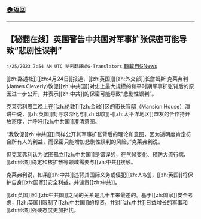 ###  [:house:返回](README.md)
---


## 【秘翻在线】英国警告中共国对军事扩张保密可能导致“悲剧性误判”
`4/25/2023 7:54 AM UTC 秘密翻譯組G-Translators` [轉載自GNews](https://gnews.org/articles/1250761)

[[zh:路透社]][[zh:4月24日]]报道，[[zh:英国]][[zh:外交部]]长詹姆斯·克莱弗利 (James Cleverly)敦促[[zh:中共国]]对史上最大规模的和平时期军事扩张背后的原因进一步公开，并表示[[zh:中共]]的保密可能导致“悲剧性误判”。

克莱弗利周二晚上在[[zh:伦敦]][[zh:金融]]区的市长官邸（Mansion House）演讲中说，[[zh:英国]]对寻求深化与[[zh:印度]]\-[[zh:太平洋地区]]盟友的合作持开放态度，并呼吁[[zh:中共国]]澄清意图。

“我敦促[[zh:中共国]]同样公开其军事扩张背后的理论和意图，因为透明度肯定符合所有人的利益，而保密只能增加悲剧性误判的风险，”克莱弗利说。

但克莱弗利认为试图孤立[[zh:中共国]]是错误的，在气候变化、预防大流行病、[[zh:经济]]稳定和核扩散等领域需要与[[zh:中共]]接触。

克莱弗利说，如果[[zh:中共]]违背其国际义务或侵犯[[zh:人权]]，[[zh:英国]]将保护自身[[zh:国家]]安全利益，并谴责[[zh:中共]]。

[[zh:英国]]和[[zh:中共国]]之间的关系是几十年来最差的。基于[[zh:国家]]安全考虑，[[zh:英国]]限制了[[zh:中共国]]的投资，并对[[zh:中共]]日益增长的军事和[[zh:经济]]强硬态度更加担忧。
